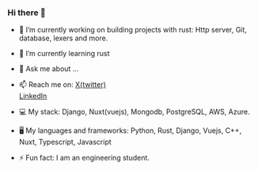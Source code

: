 ### Hi there 👋

- 🔭 I’m currently working on building projects with rust: Http server, Git, database, lexers and more.
- 🌱 I’m currently learning rust
- 💬 Ask me about ...
- 📫 Reach me on: <a href="x.com/marvellous_n_"> X(twitter) </a> <br>  <a href="https://www.linkedin.com/in/marvellous-nwachukwu-64b26827a"> LinkedIn </a>
- 💻 My stack: Django, Nuxt(vuejs), Mongodb, PostgreSQL, AWS, Azure.
- 🖥️ My languages and frameworks: Python, Rust, Django, Vuejs, C++, Nuxt, Typescript, Javascript 

- ⚡ Fun fact: I am an engineering student.

